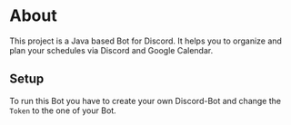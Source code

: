 # About
This project is a Java based Bot for Discord. It helps you to organize and plan your schedules via Discord and Google Calendar.

## Setup
To run this Bot you have to create your own Discord-Bot and change the ```Token``` to the one of your Bot.
